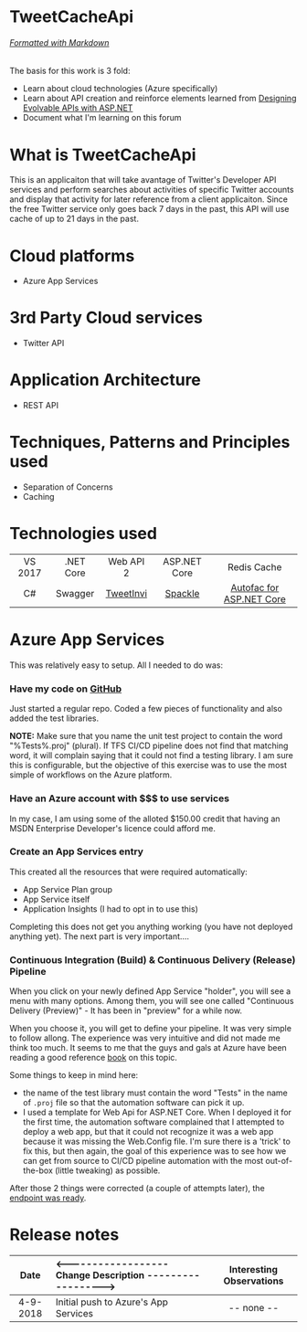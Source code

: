 # TweetCacheApi
###### [Formatted with Markdown](https://github.com/adam-p/markdown-here/wiki/Markdown-Here-Cheatsheet)

The basis for this work is 3 fold:
- Learn about cloud technologies (Azure specifically)
- Learn about API creation and reinforce elements learned from [Designing Evolvable APIs with ASP.NET](https://www.amazon.com/gp/product/1449337716/ref=oh_aui_detailpage_o05_s01?ie=UTF8&psc=1)
- Document what I'm learning on this forum 

# What is TweetCacheApi
  
This is an applicaiton that will take avantage of Twitter's Developer API services and perform searches about activities of specific Twitter accounts and display that activity for later reference from a client applicaiton. Since the free Twitter service only goes back 7 days in the past, this API will use cache of up to 21 days in the past.

# Cloud platforms
- Azure App Services

# 3rd Party Cloud services
- Twitter API

# Application Architecture
- REST API


# Techniques, Patterns and Principles used
- Separation of Concerns
- Caching

# Technologies used
| | | | | |
|:-------:|:-------:|:-------:|:-------:|:-------:|
|VS 2017|.NET Core|Web API 2|ASP.NET Core|Redis Cache|
|C#|Swagger|[TweetInvi](https://github.com/linvi/tweetinvi/wiki/Introduction)|[Spackle](https://github.com/JasonBock/SpackleNet)|[Autofac for ASP.NET Core](http://autofac.readthedocs.io/en/latest/integration/aspnetcore.html)|

# Azure App Services

This was relatively easy to setup. All I needed to do was:

### Have my code on [GitHub](https://github.com/anibalvelarde/TweetCacheApi)
Just started a regular repo. Coded a few pieces of functionality and also added the test libraries.

**NOTE:** Make sure that you name the unit test project to contain the word "%Tests%.proj" (plural). If TFS CI/CD pipeline does not find that matching word, it will complain saying that it could not find a testing library.  I am sure this is configurable, but the objective of this exercise was to use the most simple of workflows on the Azure platform.

### Have an Azure account with $$$ to use services
In my case, I am using some of the alloted $150.00 credit that having an MSDN Enterprise Developer's licence could afford me.

### Create an **App Services** entry
This created all the resources that were required automatically:
- App Service Plan group
- App Service itself
- Application Insights (I had to opt in to use this)

Completing this does not get you anything working (you have not deployed anything yet).  The next part is very important....

### Continuous Integration (Build) & Continuous Delivery (Release) Pipeline
When you click on your newly defined App Service "holder", you will see a menu with many options. Among them, you will see one called "Continuous Delivery (Preview)" - It has been in "preview" for a while now.

When you choose it, you will get to define your pipeline. It was very simple to follow allong. The experience was very intuitive and did not made me think too much. It seems to me that the guys and gals at Azure have been reading a good reference [book](https://play.google.com/store/books/details?id=e-VIDwAAQBAJ&source=productsearch&utm_source=HA_Desktop_US&utm_medium=SEM&utm_campaign=PLA&pcampaignid=MKTAD0930BO1&gclid=Cj0KCQjwnqzWBRC_ARIsABSMVTP1TTfOxPlob1Ob0gwH5f7vx6K9AQXlJkEYbQTgb2uwgMur9AsiY0EaAnLfEALw_wcB&gclsrc=aw.ds&dclid=CLTcs6fvrtoCFYUcPwodVJ4Ktw) on this topic.

Some things to keep in mind here:
- the name of the test library must contain the word "Tests" in the name of `.proj` file so that the automation software can pick it up.
- I used a template for Web Api for ASP.NET Core.  When I deployed it for the first time, the automation software complained that I attempted to deploy a web app, but that it could not recognize it was a web app because it was missing the Web.Config file.  I'm sure there is a 'trick' to fix this, but then again, the goal of this experience was to see how we can get from source to CI/CD pipeline automation with the most out-of-the-box (little tweaking) as possible.

After those 2 things were corrected (a couple of attempts later), the [endpoint was ready](https://tweetcacheapi.azurewebsites.net/api/twusers).

# Release notes
| Date    | <------------------ Change Description ------------------> | Interesting Observations|
|:-------:|:-----------------------------------------------------------|:-----------------------:|
|4-9-2018 | Initial push to Azure's App Services                       |  -- none --             |

